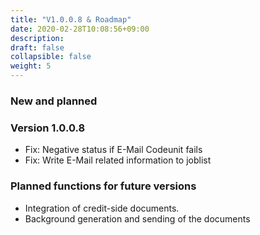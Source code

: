 ```yaml
---
title: "V1.0.0.8 & Roadmap"
date: 2020-02-28T10:08:56+09:00
description: 
draft: false
collapsible: false
weight: 5
---
```

### New and planned

### Version 1.0.0.8
- Fix: Negative status if E-Mail Codeunit fails 
- Fix: Write E-Mail related information to joblist

### Planned functions for future versions
- Integration of credit-side documents.
- Background generation and sending of the documents